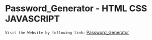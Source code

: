 # Password_Generator - HTML CSS JAVASCRIPT

`Visit the Website by following link:` [Password_Generator](https://apple-vision-pro-clone-gsap.netlify.app/)